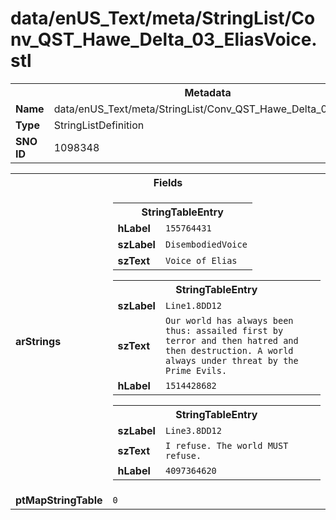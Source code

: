 <h1>data/enUS_Text/meta/StringList/Conv_QST_Hawe_Delta_03_EliasVoice.stl</h1><table><tr><th colspan="100%">Metadata</th></tr><tr><td><b>Name</b></td><td>data/enUS_Text/meta/StringList/Conv_QST_Hawe_Delta_03_EliasVoice.stl</td></tr><tr><td><b>Type</b></td><td>StringListDefinition</td></tr><tr><td><b>SNO ID</b></td><td>1098348</td></tr></table>

<table><tr><th colspan="100%">Fields</th></tr><tr><td><b>arStrings</b></td><td><table><tr><th colspan="100%">StringTableEntry</th></tr><tr><td><b>hLabel</b></td><td><code>155764431</code></td></tr><tr><td><b>szLabel</b></td><td><code>DisembodiedVoice</code></td></tr><tr><td><b>szText</b></td><td><code>Voice of Elias</code></td></tr></table>


<table><tr><th colspan="100%">StringTableEntry</th></tr><tr><td><b>szLabel</b></td><td><code>Line1.8DD12</code></td></tr><tr><td><b>szText</b></td><td><code>Our world has always been thus: assailed first by terror and then hatred and then destruction. A world always under threat by the Prime Evils.</code></td></tr><tr><td><b>hLabel</b></td><td><code>1514428682</code></td></tr></table>


<table><tr><th colspan="100%">StringTableEntry</th></tr><tr><td><b>szLabel</b></td><td><code>Line3.8DD12</code></td></tr><tr><td><b>szText</b></td><td><code>I refuse. The world MUST refuse.</code></td></tr><tr><td><b>hLabel</b></td><td><code>4097364620</code></td></tr></table>


</td></tr><tr><td><b>ptMapStringTable</b></td><td><code>0</code></td></tr></table>

